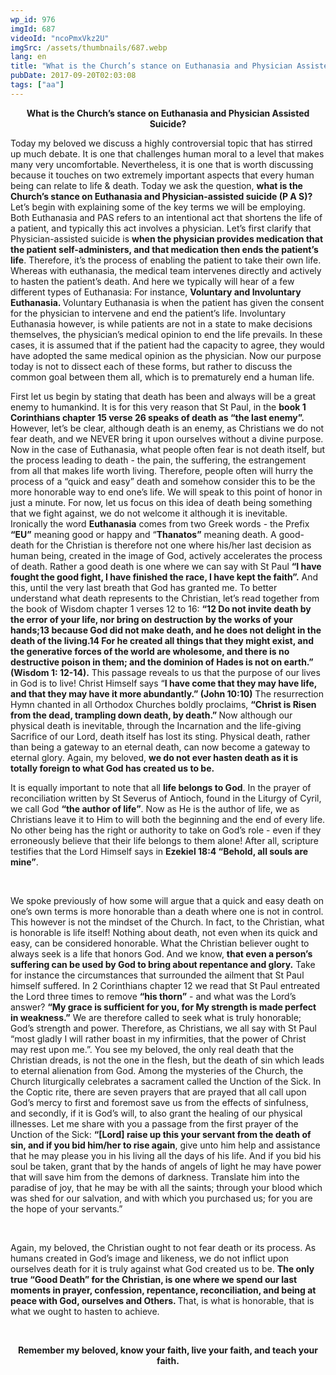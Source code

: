 ```yaml
---
wp_id: 976
imgId: 687
videoId: "ncoPmxVkz2U"
imgSrc: /assets/thumbnails/687.webp
lang: en
title: "What is the Church’s stance on Euthanasia and Physician Assisted Suicide?"
pubDate: 2017-09-20T02:03:08
tags: ["aa"]
---
```


<p style="text-align: center;"><strong>What is the Church’s stance on Euthanasia and Physician Assisted Suicide?</strong></p>
<p>Today my beloved we discuss a highly controversial topic that has stirred up much debate. It is one that challenges human moral to a level that makes many very uncomfortable. Nevertheless, it is one that is worth discussing because it touches on two extremely important aspects that every human being can relate to life &amp; death. Today we ask the question, <strong>what is the Church’s stance on Euthanasia and Physician-assisted suicide (P A S)?</strong> Let’s begin with explaining some of the key terms we will be employing. Both Euthanasia and PAS refers to an intentional act that shortens the life of a patient, and typically this act involves a physician. Let’s first clarify that Physician-assisted suicide is <strong>when the physician provides medication that the patient self-administers, and that medication then ends the patient’s life</strong>. Therefore, it’s the process of enabling the patient to take their own life. Whereas with euthanasia, the medical team intervenes directly and actively to hasten the patient’s death. And here we typically will hear of a few different types of Euthanasia: For instance, <strong>Voluntary and Involuntary Euthanasia. </strong>Voluntary Euthanasia is when the patient has given the consent for the physician to intervene and end the patient’s life. Involuntary Euthanasia however, is while patients are not in a state to make decisions themselves, the physician’s medical opinion to end the life prevails. In these cases, it is assumed that if the patient had the capacity to agree, they would have adopted the same medical opinion as the physician. Now our purpose today is not to dissect each of these forms, but rather to discuss the common goal between them all, which is to prematurely end a human life.</p>
<p>First let us begin by stating that death has been and always will be a great enemy to humankind. It is for this very reason that St Paul, in the <strong>book 1 Corinthians chapter 15 verse 26 speaks of death as “the last enemy”.</strong> However, let’s be clear, although death is an enemy, as Christians we do not fear death, and we NEVER bring it upon ourselves without a divine purpose. Now in the case of Euthanasia, what people often fear is not death itself, but the process leading to death - the pain, the suffering, the estrangement from all that makes life worth living. Therefore, people often will hurry the process of a “quick and easy” death and somehow consider this to be the more honorable way to end one’s life. We will speak to this point of honor in just a minute. For now, let us focus on this idea of death being something that we fight against, we do not welcome it although it is inevitable. Ironically the word <strong>Euthanasia</strong> comes from two Greek words - the Prefix <strong>“EU”</strong> meaning good or happy and “<strong>Thanatos”</strong> meaning death. A good-death for the Christian is therefore not one where his/her last decision as human being, created in the image of God, actively accelerates the process of death. Rather a good death is one where we can say with St Paul <strong>“I have fought the good fight, I have finished the race, I have kept the faith”.</strong> And this, until the very last breath that God has granted me. To better understand what death represents to the Christian, let’s read together from the book of Wisdom chapter 1 verses 12 to 16: <strong>“12 Do not invite death by the error of your life, nor bring on destruction by the works of your hands;13 because God did not make death, and he does not delight in the death of the living.14 For he created all things that they might exist, and the generative forces of the world are wholesome, and there is no destructive poison in them; and the dominion of Hades is not on earth.” (Wisdom 1: 12-14).</strong> This passage reveals to us that the purpose of our lives in God is to live! Christ Himself says “<strong>I have come that they may have life, and that they may have it more abundantly.” (John 10:10)</strong> The resurrection Hymn chanted in all Orthodox Churches boldly proclaims, <strong>“Christ is Risen from the dead, trampling down death, by death.” </strong>Now although our physical death is inevitable, through the Incarnation and the life-giving Sacrifice of our Lord, death itself has lost its sting. Physical death, rather than being a gateway to an eternal death, can now become a gateway to eternal glory. Again, my beloved, <strong>we do not ever hasten death as it is totally foreign to what God has created us to be. </strong></p>
<p>It is equally important to note that all <strong>life belongs to God</strong>. In the prayer of reconciliation written by St Severus of Antioch, found in the Liturgy of Cyril, we call God <strong>“the author of life”</strong>. Now as He is the author of life, we as Christians leave it to Him to will both the beginning and the end of every life. No other being has the right or authority to take on God’s role - even if they erroneously believe that their life belongs to them alone! After all, scripture testifies that the Lord Himself says in <strong>Ezekiel 18:4 “Behold, all souls are mine”</strong>.</p>
<p>&nbsp;</p>
<p>We spoke previously of how some will argue that a quick and easy death on one’s own terms is more honorable than a death where one is not in control. This however is not the mindset of the Church. In fact, to the Christian, what is honorable is life itself! Nothing about death, not even when its quick and easy, can be considered honorable. What the Christian believer ought to always seek is a life that honors God. And we know, <strong>that even a person’s suffering can be used by God to bring about repentance and glory.</strong> Take for instance the circumstances that surrounded the ailment that St Paul himself suffered. In 2 Corinthians chapter 12 we read that St Paul entreated the Lord three times to remove <strong>“his thorn”</strong> - and what was the Lord’s answer? <strong>“My grace is sufficient for you, for My strength is made perfect in weakness.”</strong> We are therefore called to seek what is truly honorable; God’s strength and power. Therefore, as Christians, we all say with St Paul “most gladly I will rather boast in my infirmities, that the power of Christ may rest upon me.”. You see my beloved, the only real death that the Christian dreads, is not the one in the flesh, but the death of sin which leads to eternal alienation from God. Among the mysteries of the Church, the Church liturgically celebrates a sacrament called the Unction of the Sick. In the Coptic rite, there are seven prayers that are prayed that all call upon God’s mercy to first and foremost save us from the effects of sinfulness, and secondly, if it is God’s will, to also grant the healing of our physical illnesses. Let me share with you a passage from the first prayer of the Unction of the Sick: <strong>“[Lord] raise up this your servant from the death of sin, and if you bid him/her to rise again</strong>, give unto him help and assistance that he may please you in his living all the days of his life. And if you bid his soul be taken, grant that by the hands of angels of light he may have power that will save him from the demons of darkness. Translate him into the paradise of joy, that he may be with all the saints; through your blood which was shed for our salvation, and with which you purchased us; for you are the hope of your servants.”</p>
<p>&nbsp;</p>
<p>Again, my beloved, the Christian ought to not fear death or its process. As humans created in God’s image and likeness, we do not inflict upon ourselves death for it is truly against what God created us to be. <strong>The only true “Good Death” for the Christian, is one where we spend our last moments in prayer, confession, repentance, reconciliation, and being at peace with God, ourselves and Others. </strong>That, is what is honorable, that is what we ought to hasten to achieve.</p>
<p>&nbsp;</p>
<p style="text-align: center;"><strong>Remember my beloved, know your faith, live your faith, and teach your faith.</strong></p>
